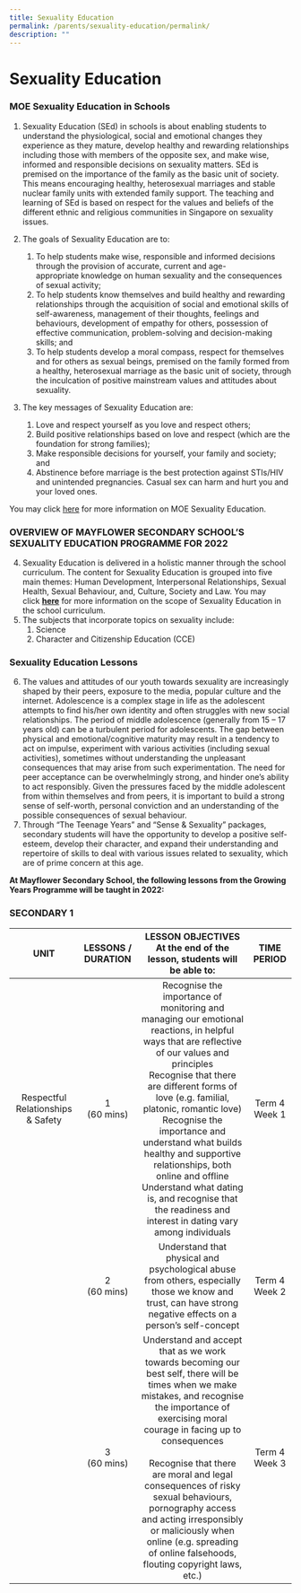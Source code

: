```yaml
---
title: Sexuality Education
permalink: /parents/sexuality-education/permalink/
description: ""
---
```

Sexuality Education
===================

### MOE Sexuality Education in Schools

1.  Sexuality Education (SEd) in schools is about enabling students to understand the physiological, social and emotional changes they experience as they mature, develop healthy and rewarding relationships including those with members of the opposite sex, and make wise, informed and responsible decisions on sexuality matters. SEd is premised on the importance of the family as the basic unit of society. This means encouraging healthy, heterosexual marriages and stable nuclear family units with extended family support. The teaching and learning of SEd is based on respect for the values and beliefs of the different ethnic and religious communities in Singapore on sexuality issues.  
      
    
2.  The goals of Sexuality Education are to:
    1.  To help students make wise, responsible and informed decisions through the provision of accurate, current and age-appropriate knowledge on human sexuality and the consequences of sexual activity;
    2.  To help students know themselves and build healthy and rewarding relationships through the acquisition of social and emotional skills of self-awareness, management of their thoughts, feelings and behaviours, development of empathy for others, possession of effective communication, problem-solving and decision-making skills; and
    3.  To help students develop a moral compass, respect for themselves and for others as sexual beings, premised on the family formed from a healthy, heterosexual marriage as the basic unit of society, through the inculcation of positive mainstream values and attitudes about sexuality.
3.  The key messages of Sexuality Education are:
    1.  Love and respect yourself as you love and respect others;
    2.  Build positive relationships based on love and respect (which are the foundation for strong families);
    3.  Make responsible decisions for yourself, your family and society; and
    4.  Abstinence before marriage is the best protection against STIs/HIV and unintended pregnancies. Casual sex can harm and hurt you and your loved ones.

You may click [here](https://www.moe.gov.sg/programmes/sexuality-education) for more information on MOE Sexuality Education.  

### OVERVIEW OF MAYFLOWER SECONDARY SCHOOL’S SEXUALITY EDUCATION PROGRAMME FOR 2022

4.  Sexuality Education is delivered in a holistic manner through the school curriculum. The content for Sexuality Education is grouped into five main themes: Human Development, Interpersonal Relationships, Sexual Health, Sexual Behaviour, and, Culture, Society and Law. You may click **[here](https://www.moe.gov.sg/education/programmes/social-and-emotional-learning/sexuality-education/scope-and-teaching-approach-of-sexuality-education-in-schools)** for more information on the scope of Sexuality Education in the school curriculum.
5.  The subjects that incorporate topics on sexuality include:
    1.  Science
    2.  Character and Citizenship Education (CCE)

### Sexuality Education Lessons

6.  The values and attitudes of our youth towards sexuality are increasingly shaped by their peers, exposure to the media, popular culture and the internet. Adolescence is a complex stage in life as the adolescent attempts to find his/her own identity and often struggles with new social relationships. The period of middle adolescence (generally from 15 – 17 years old) can be a turbulent period for adolescents. The gap between physical and emotional/cognitive maturity may result in a tendency to act on impulse, experiment with various activities (including sexual activities), sometimes without understanding the unpleasant consequences that may arise from such experimentation. The need for peer acceptance can be overwhelmingly strong, and hinder one’s ability to act responsibly. Given the pressures faced by the middle adolescent from within themselves and from peers, it is important to build a strong sense of self-worth, personal conviction and an understanding of the possible consequences of sexual behaviour.
7.  Through “The Teenage Years” and “Sense & Sexuality” packages, secondary students will have the opportunity to develop a positive self-esteem, develop their character, and expand their understanding and repertoire of skills to deal with various issues related to sexuality, which are of prime concern at this age.

**At Mayflower Secondary School, the following lessons from the Growing Years Programme will be taught in 2022:**

### SECONDARY 1

| UNIT 	| LESSONS / DURATION 	| LESSON OBJECTIVES<br>At the end of the lesson, students will be able to: 	| TIME PERIOD 	|
|:---:	|:---:	|:---:	|:---:	|
| Respectful Relationships & Safety 	| 1<br>(60 mins) 	| Recognise the importance of monitoring and managing our emotional reactions, in helpful ways that are reflective of our values and principles<br>Recognise that there are different forms of love (e.g. familial, platonic, romantic love)<br>Recognise the importance and understand what builds healthy and supportive relationships, both online and offline<br>Understand what dating is, and recognise that the readiness and interest in dating vary among individuals 	| Term 4 Week 1 	|
|  	| 2<br>(60 mins) 	| Understand that physical and psychological abuse from others, especially those we know and trust, can have strong negative effects on a person’s self-concept 	| Term 4 Week 2 	|
|  	| 3<br>(60 mins) 	| Understand and accept that as we work towards becoming our best self, there will be times when we make mistakes, and recognise the importance of exercising moral courage in facing up to consequences<br><br>Recognise that there are moral and legal consequences of risky sexual behaviours, pornography access and acting irresponsibly or maliciously when online (e.g. spreading of online falsehoods, flouting copyright laws, etc.) 	| Term 4 Week 3 	|